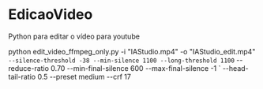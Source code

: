 # EdicaoVideo
Python para editar o vídeo para youtube


python edit_video_ffmpeg_only.py -i "IAStudio.mp4" -o "IAStudio_edit.mp4" `
  --silence-threshold -38 --min-silence 1100 --long-threshold 1100 `
  --reduce-ratio 0.70 --min-final-silence 600 --max-final-silence -1 `
  --head-tail-ratio 0.5 --preset medium --crf 17

